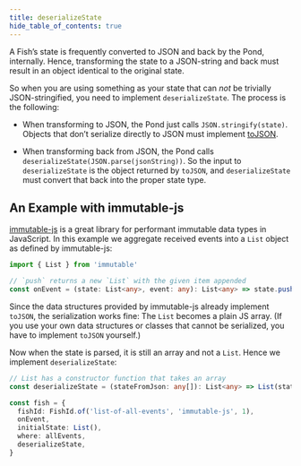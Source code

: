 ```yaml
---
title: deserializeState
hide_table_of_contents: true
---
```


A Fish’s state is frequently converted to JSON and back by the Pond, internally. Hence, transforming
the state to a JSON-string and back must result in an object identical to the original state.

So when you are using something as your state that can _not_ be trivially JSON-stringified, you need
to implement `deserializeState`. The process is the following:

- When transforming to JSON, the Pond just calls `JSON.stringify(state)`. Objects that don’t serialize
  directly to JSON must implement
  [toJSON](https://developer.mozilla.org/en-US/docs/Web/JavaScript/Reference/Global_Objects/JSON/stringify#toJSON_behavior).

- When transforming back from JSON, the Pond calls `deserializeState(JSON.parse(jsonString))`. So
  the input to `deserializeState` is the object returned by `toJSON`, and `deserializeState` must
  convert that back into the proper state type.
  
  
## An Example with immutable-js

[immutable-js](https://github.com/immutable-js/immutable-js) is a great library for performant
immutable data types in JavaScript. In this example we aggregate received events into a `List`
object as defined by immutable-js:

```ts
import { List } from 'immutable'

// `push` returns a new `List` with the given item appended
const onEvent = (state: List<any>, event: any): List<any> => state.push(event)
```

Since the data structures provided by immutable-js already implement `toJSON`, the serialization
works fine: The `List` becomes a plain JS array. (If you use your own data structures or classes
that cannot be serialized, you have to implement `toJSON` yourself.)

Now when the state is parsed, it is still an array and not a `List`. Hence we implement
`deserializeState`:

```ts
// List has a constructor function that takes an array
const deserializeState = (stateFromJson: any[]): List<any> => List(stateFromJson)

const fish = {
  fishId: FishId.of('list-of-all-events', 'immutable-js', 1),
  onEvent,
  initialState: List(),
  where: allEvents,
  deserializeState,
}
```

